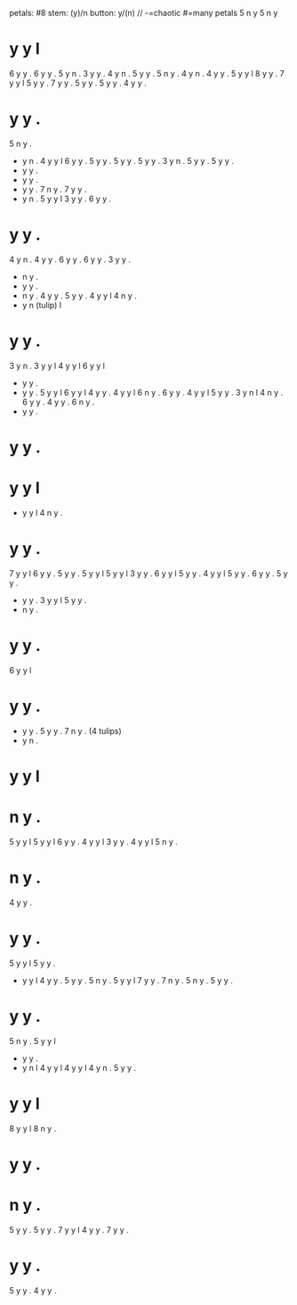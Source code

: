petals: #8 stem: (y)/n button: y/(n) // -=chaotic #=many petals 
5 n y
5 n y
# y y l
6 y y .
6 y y .
5 y n .
3 y y .
4 y n .
5 y y .
5 n y .
4 y n .
4 y y .
5 y y l 
8 y y .
7 y y l
5 y y .
7 y y .
5 y y .
5 y y .
4 y y .
# y y .
5 n y .
- y n .
4 y y l
6 y y .
5 y y .
5 y y .
5 y y .
3 y n .
5 y y .
5 y y .
- y y .
- y y .
- y y .
7 n y .
7 y y .
- y n .
5 y y l
3 y y .
6 y y .
# y y .
4 y n .
4 y y .
6 y y .
6 y y .
3 y y .
- n y .
- y y .
- n y .
4 y y .
5 y y .
4 y y l
4 n y .
- y n (tulip) l
# y y .
3 y n .
3 y y l
4 y y l
6 y y l
- y y .
- y y .
5 y y l
6 y y l
4 y y .
4 y y l
6 n y .
6 y y .
4 y y l
5 y y .
3 y n l 
4 n y .
6 y y .
4 y y .
6 n y .
- y y .
# y y .
# y y l
- y y l 
4 n y .
# y y .
7 y y l
6 y y .
5 y y .
5 y y l
5 y y l
3 y y .
6 y y l
5 y y .
4 y y l
5 y y .
6 y y .
5 y y .
- y y .
3 y y l
5 y y .
- n y .
# y y .
6 y y l 
# y y .
- y y .
5 y y .
7 n y .
(4 tulips)
- y n .
# y y l
# n y .
5 y y l
5 y y l
6 y y .
4 y y l
3 y y .
4 y y l
5 n y .
# n y .
4 y y .
# y y .
5 y y l
5 y y .
- y y l
4 y y .
5 y y .
5 n y .
5 y y l
7 y y .
7 n y .
5 n y .
5 y y .
# y y .
5 n y .
5 y y l
- y y .
- y n l
4 y y l 
4 y y l
4 y n .
5 y y .
# y y l
8 y y l
8 n y .
# y y .
# n y .
5 y y .
5 y y .
7 y y l
4 y y .
7 y y .
# y y .
5 y y . 
4 y y .
